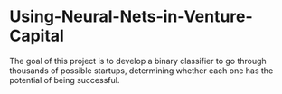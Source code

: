 # Using-Neural-Nets-in-Venture-Capital
The goal of this project is to develop a binary classifier to go through thousands of possible startups, determining whether each one has the potential of being successful.
